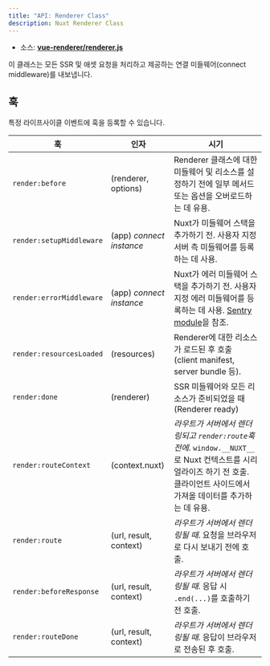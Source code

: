 ```yaml
---
title: "API: Renderer Class"
description: Nuxt Renderer Class
---
```


- 소스: **[vue-renderer/renderer.js](https://github.com/nuxt/nuxt.js/blob/dev/packages/vue-renderer/src/renderer.js)**

이 클래스는 모든 SSR 및 애셋 요청을 처리하고 제공하는 연결 미들웨어(connect middleware)를 내보냅니다.


## 훅

특정 라이프사이클 이벤트에 훅을 등록할 수 있습니다.


훅                        | 인자                     | 시기
--------------------------|--------------------------|--------------------------------------------------------------------------------------------------------------------------------------------------------------------------------------------------------------
 `render:before`          | (renderer, options)      | Renderer 클래스에 대한 미들웨어 및 리소스를 설정하기 전에 일부 메서드 또는 옵션을 오버로드하는 데 유용.
 `render:setupMiddleware` | (app) *connect instance* | Nuxt가 미들웨어 스택을 추가하기 전. 사용자 지정 서버 측 미들웨어를 등록하는 데 사용.
 `render:errorMiddleware` | (app) *connect instance* | Nuxt가 에러 미들웨어 스택을 추가하기 전. 사용자 지정 에러 미들웨어를 등록하는 데 사용. [Sentry module](https://github.com/nuxt-community/sentry-module/blob/v4.0.3/lib/module.js#L151)을 참조.
 `render:resourcesLoaded` | (resources)              | Renderer에 대한 리소스가 로드된 후 호출 (client manifest, server bundle 등).
 `render:done`            |  (renderer)              | SSR 미들웨어와 모든 리소스가 준비되었을 때(Renderer ready)
 `render:routeContext`    |  (context.nuxt)          | *라우트가 서버에서 렌더링되고 `render:route`훅 전에*. `window.__NUXT__`로 Nuxt 컨텍스트를 시리얼라이즈 하기 전 호출. 클라이언트 사이드에서 가져올 데이터를 추가하는 데 유용.
 `render:route`           |  (url, result, context)  | *라우트가 서버에서 렌더링될 때*. 요청을 브라우저로 다시 보내기 전에 호출.
 `render:beforeResponse`  |  (url, result, context)  | *라우트가 서버에서 렌더링될 때*. 응답 시 `.end(...)`를 호출하기 전 호출.
 `render:routeDone`       |  (url, result, context)  | *라우트가 서버에서 렌더링될 때*. 응답이 브라우저로 전송된 후 호출. 
